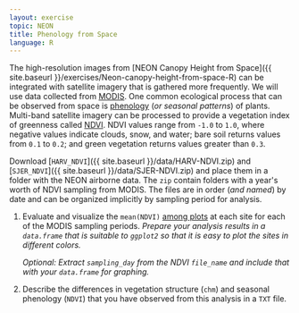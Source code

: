 ```yaml
---
layout: exercise
topic: NEON
title: Phenology from Space
language: R
---
```


The high-resolution images from [NEON Canopy Height from Space]({{ site.baseurl }}/exercises/Neon-canopy-height-from-space-R) can be integrated with satellite imagery that 
is gathered more frequently. We will use data collected from [MODIS](http://modis.gsfc.nasa.gov/).
One common ecological process that can be observed from space is [phenology](https://en.wikipedia.org/wiki/Phenology) (*or seasonal patterns*) of plants.
Multi-band satellite imagery can be processed to provide a vegetation index of greenness called [NDVI](https://en.wikipedia.org/wiki/Normalized_Difference_Vegetation_Index). 
NDVI values range from `-1.0` to `1.0`, where negative values indicate clouds, 
snow, and water; bare soil returns values from `0.1` to `0.2`; and green vegetation returns values greater than `0.3`.

Download [`HARV_NDVI`]({{ site.baseurl }}/data/HARV-NDVI.zip) and [`SJER_NDVI`]({{ site.baseurl }}/data/SJER-NDVI.zip) and place them in a folder with the NEON airborne data. The `zip` contain folders with a year's worth of NDVI sampling 
from MODIS. The files are in order (*and named*) by date and can be organized 
implicitly by sampling period for analysis.

1. Evaluate and visualize the `mean(NDVI)` [among plots](http://neondataskills.org/R/crop-extract-raster-data-R/) at each site for each 
of the MODIS sampling periods. *Prepare your analysis results in a `data.frame` that is suitable to `ggplot2` so that it is easy to plot the sites in different colors.*

   *Optional: Extract `sampling_day` from the NDVI `file_name` and include that 
   with your `data.frame` for graphing.*

2. Describe the differences in vegetation structure (`chm`) and seasonal phenology (`NDVI`) that you have observed from this analysis in a `TXT` file.
